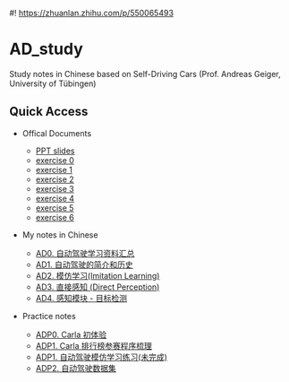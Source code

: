 #! https://zhuanlan.zhihu.com/p/550065493
# AD_study
 Study notes in Chinese based on Self-Driving Cars (Prof. Andreas Geiger, University of Tübingen)

## Quick Access

- Offical Documents
  - [PPT slides](https://github.com/Alexbeast-CN/AD_study/tree/main/Offical_docs/lecture_slides)
  - [exercise 0](https://github.com/Alexbeast-CN/AD_study/tree/main/Offical_docs/ex_00_introduction/ex_00_introduction)
  - [exercise 1](https://github.com/Alexbeast-CN/AD_study/tree/main/Offical_docs/ex_01_imitation_learning/ex_01_imitation_learning)
  - [exercise 2](https://github.com/Alexbeast-CN/AD_study/tree/main/Offical_docs/ex_02_deep_learning)
  - [exercise 3](https://github.com/Alexbeast-CN/AD_study/tree/main/Offical_docs/ex_03_reinforcement_learning)
  - [exercise 4](https://github.com/Alexbeast-CN/AD_study/tree/main/Offical_docs/ex_04)
  - [exercise 5](https://github.com/Alexbeast-CN/AD_study/tree/main/Offical_docs/ex_05_modular_pipeline)
  - [exercise 6](https://github.com/Alexbeast-CN/AD_study/tree/main/Offical_docs/ex_06_vehicle_control)

- My notes in Chinese
  - [AD0. 自动驾驶学习资料汇总](https://github.com/Alexbeast-CN/AD_study/blob/main/Notes/lec0/lec0.md)
  - [AD1. 自动驾驶的简介和历史](https://github.com/Alexbeast-CN/AD_study/blob/main/Notes/lec1/lec1.md)
  - [AD2. 模仿学习(Imitation Learning)](https://github.com/Alexbeast-CN/AD_study/blob/main/Notes/lec2/lec2.md)
  - [AD3. 直接感知 (Direct Perception)](https://github.com/Alexbeast-CN/AD_study/blob/main/Notes/lec3/lec3.md)
  - [AD4. 感知模块 - 目标检测](https://github.com/Alexbeast-CN/AD_study/blob/main/Notes/lec4/lec4.md)
- Practice notes
  - [ADP0. Carla 初体验](https://github.com/Alexbeast-CN/AD_study/blob/main/Notes/ADP0/notes.md)
  - [ADP1. Carla 排行榜参赛程序梳理](https://github.com/Alexbeast-CN/AD_study/blob/main/Notes/ADP1-new/Mindmap/AD_evaluaion_program.md)
  - [ADP1. 自动驾驶模仿学习练习(未完成)](https://github.com/Alexbeast-CN/AD_study/blob/main/Notes/ADP1/notes.md)
  - [ADP2. 自动驾驶数据集](https://github.com/Alexbeast-CN/AD_study/blob/main/Notes/ADP2/notes.md)